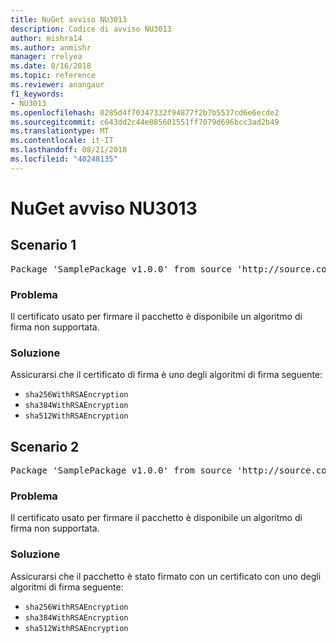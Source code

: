 ```yaml
---
title: NuGet avviso NU3013
description: Codice di avviso NU3013
author: mishra14
ms.author: anmishr
manager: rrelyea
ms.date: 8/16/2018
ms.topic: reference
ms.reviewer: anangaur
f1_keywords:
- NU3013
ms.openlocfilehash: 0285d4f70347332f94877f2b7b5537cd6e6ecde2
ms.sourcegitcommit: c643dd2c44e085601551ff7079d696bcc3ad2b49
ms.translationtype: MT
ms.contentlocale: it-IT
ms.lasthandoff: 08/21/2018
ms.locfileid: "40248135"
---
```

# <a name="nuget-warning-nu3013"></a>NuGet avviso NU3013

## <a name="scenario-1"></a>Scenario 1

<pre>Package 'SamplePackage v1.0.0' from source 'http://source.com/index.json': The signing certificate has an unsupported signature algorithm.</pre>

### <a name="issue"></a>Problema

Il certificato usato per firmare il pacchetto è disponibile un algoritmo di firma non supportata.


### <a name="solution"></a>Soluzione

Assicurarsi che il certificato di firma è uno degli algoritmi di firma seguente: 
* `sha256WithRSAEncryption`
* `sha384WithRSAEncryption`
* `sha512WithRSAEncryption`



## <a name="scenario-2"></a>Scenario 2

<pre>Package 'SamplePackage v1.0.0' from source 'http://source.com/index.json': The primary signature's certificate has an unsupported signature algorithm.</pre>

### <a name="issue"></a>Problema

Il certificato usato per firmare il pacchetto è disponibile un algoritmo di firma non supportata.


### <a name="solution"></a>Soluzione

Assicurarsi che il pacchetto è stato firmato con un certificato con uno degli algoritmi di firma seguente: 
* `sha256WithRSAEncryption`
* `sha384WithRSAEncryption`
* `sha512WithRSAEncryption`


